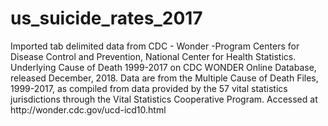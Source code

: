 <h1 id="us_suiciderates_2017">us_suicide_rates_2017</h1>

<p>Imported tab delimited data from CDC - Wonder -Program
Centers for Disease Control and Prevention, National Center for Health Statistics. 
Underlying Cause of Death 1999-2017 on CDC WONDER Online Database, released December, 2018. 
Data are from the Multiple Cause of Death Files, 1999-2017, as compiled from data provided 
by the 57 vital statistics jurisdictions through the Vital Statistics Cooperative Program. 
Accessed at http://wonder.cdc.gov/ucd-icd10.html</p>
